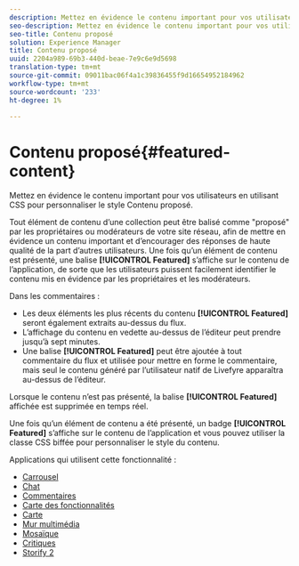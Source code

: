 ```yaml
---
description: Mettez en évidence le contenu important pour vos utilisateurs en utilisant CSS pour personnaliser le style Contenu proposé.
seo-description: Mettez en évidence le contenu important pour vos utilisateurs en utilisant CSS pour personnaliser le style Contenu proposé.
seo-title: Contenu proposé
solution: Experience Manager
title: Contenu proposé
uuid: 2204a989-69b3-440d-beae-7e9c6e9d5698
translation-type: tm+mt
source-git-commit: 09011bac06f4a1c39836455f9d16654952184962
workflow-type: tm+mt
source-wordcount: '233'
ht-degree: 1%

---
```



# Contenu proposé{#featured-content}

Mettez en évidence le contenu important pour vos utilisateurs en utilisant CSS pour personnaliser le style Contenu proposé.

Tout élément de contenu d’une collection peut être balisé comme &quot;proposé&quot; par les propriétaires ou modérateurs de votre site réseau, afin de mettre en évidence un contenu important et d’encourager des réponses de haute qualité de la part d’autres utilisateurs. Une fois qu’un élément de contenu est présenté, une balise **[!UICONTROL Featured]** s’affiche sur le contenu de l’application, de sorte que les utilisateurs puissent facilement identifier le contenu mis en évidence par les propriétaires et les modérateurs.

Dans les commentaires :

* Les deux éléments les plus récents du contenu **[!UICONTROL Featured]** seront également extraits au-dessus du flux.
* L’affichage du contenu en vedette au-dessus de l’éditeur peut prendre jusqu’à sept minutes.
* Une balise **[!UICONTROL Featured]** peut être ajoutée à tout commentaire du flux et utilisée pour mettre en forme le commentaire, mais seul le contenu généré par l’utilisateur natif de Livefyre apparaîtra au-dessus de l’éditeur.

Lorsque le contenu n’est pas présenté, la balise **[!UICONTROL Featured]** affichée est supprimée en temps réel.

Une fois qu’un élément de contenu a été présenté, un badge **[!UICONTROL Featured]** s’affiche sur le contenu de l’application et vous pouvez utiliser la classe CSS biffée pour personnaliser le style du contenu.

Applications qui utilisent cette fonctionnalité :

* [Carrousel](/help/using/c-about-apps/c-carousel-app/c-carousel-app.md#c_carousel_app)
* [Chat](/help/using/c-about-apps/c-chat-app/c-chat-app.md#c_chat_app)
* [Commentaires](/help/using/c-about-apps/c-comments/c-comments.md)
* [Carte des fonctionnalités](/help/using/c-about-apps/c-feature-card-app/c-feature-card-app.md#c_feature_card_app)
* [Carte](/help/using/c-about-apps/c-map-app/c-map-app.md#c_map_app)
* [Mur multimédia](/help/using/c-about-apps/c-media-wall-app/c-media-wall-app.md#c_media_wall_app)
* [Mosaïque](/help/using/c-about-apps/c-mosaic-app/c-mosaic-app.md#c_mosaic_app)
* [Critiques](/help/using/c-about-apps/c-reviews-app/c-reviews-app.md#c_reviews_app)
* [Storify 2](/help/using/c-about-apps/c-storify2/c-storify2.md#c_storify2)

